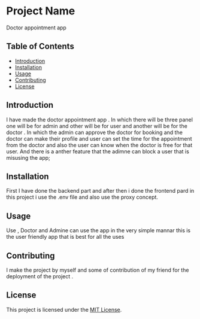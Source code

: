 # Project Name

Doctor appointment app

## Table of Contents

- [Introduction](#introduction)
- [Installation](#installation)
- [Usage](#usage)
- [Contributing](#contributing)
- [License](#license)

## Introduction

I have made the doctor appointment app . In which there will be three panel one will be 
for admin and other will be for user and another will be for the doctor . In which the 
admin can approve the doctor for booking and the doctor can make their profile and user can
set the time for the appointment from the doctor and also the user can know when the doctor 
is free for that user. And there is a anther feature that the adimne can block a user that is
misusing the app;

## Installation

First I have done the backend part and after then i done the frontend pard in this project i 
use the .env file and also use the proxy concept.

## Usage

Use , Doctor and Admine can use the app in the very simple mannar this is the user friendly app that is best for all the uses 

## Contributing

I make the project by myself and some of contribution of my friend for the deployment of the project .

## License

This project is licensed under the [MIT License](LICENSE).
